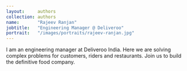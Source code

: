```yaml
---
layout:     authors
collection: authors
name:       "Rajeev Ranjan"
jobtitle:   "Engineering Manager @ Deliveroo"
portrait:   "/images/portraits/rajeev-ranjan.jpg"
---
```


I am an engineering manager at Deliveroo India. Here we are solving complex problems for customers, riders and restaurants. Join us to build the definitive food company.
